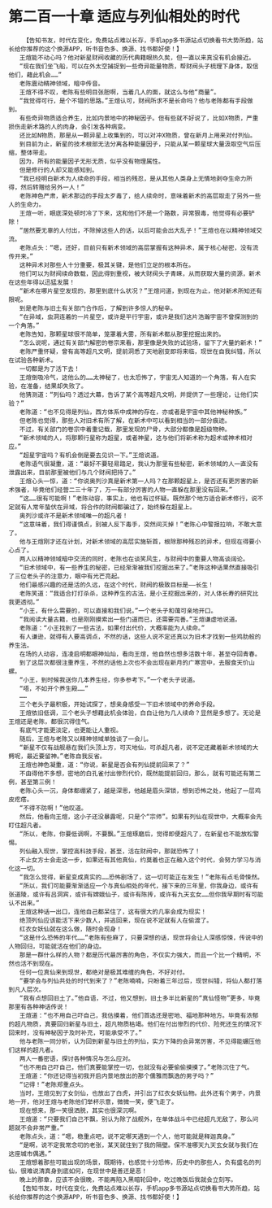 # 第二百一十章 适应与列仙相处的时代
        【告知书友，时代在变化，免费站点难以长存，手机app多书源站点切换看书大势所趋，站长给你推荐的这个换源APP，听书音色多、换源、找书都好使！】
       王煊能不动心吗？他对新星财阀收藏的历代典籍眼热久矣，但一直以来真没有机会接近。
       “现在我们坐飞船，可以在外太空捕捉到一些奇异能量物质，帮财阀头子梳理下身体，取信他们，藉此机会……”
       老陈震动精神领域，暗中传音。
       王煊不得不叹，老陈有些明目张胆啊，当着几人的面，就这么与他“商量”。
       “我觉得可行，是个不错的思路。”王煊认可，财阀所求不是长命吗？他与老陈都有手段做到。
       有些奇异物质适合养生，比如内景地中的神秘因子。但有些就不好说了，比如X物质，严重损伤走新术路的人的肉身，会引发各种病变。
       还比如N物质，那是从一颗异星上收集到的，可以对冲X物质，曾在新月上用来对付列仙。
       到目前为止，新星的技术根部无法分离各种能量因子，只能从某一颗星球大量汲取空气后压缩，整体带走。
       因为，所有的能量因子无形无质，似乎没有物理属性。
       但是修行的人却又能感知到。
       “我已经明白新术为人续命的手段，相当的残忍，是从其他人类身上无情地剥夺生命力所得，然后转赠给另外一人！”
       老陈神色严肃，新术那边的手段太歹毒了，给人续命时，意味着新术的高层取走了另外一些人的生命力。
       王煊一听，眼底深处顿时冷了下来，这和他们不是一个路数，异常狠毒，他觉得有必要铲除！
       “居然要无辜的人付出，不除掉这些人的话，以后可能会出大乱子！”王煊也在以精神领域交流。
       老陈点头：“嗯，还好，目前只有新术领域的高层掌握有这种异术，属于核心秘密，没有流传开来。”
       这种异术对那些人十分重要，极其关键，是他们立足的根本所在。
       他们可以为财阀续命数载，因此得到重视，被大财阀头子青睐，从而获取大量的资源，新术在这些年得以迅猛发展！
       “新术在哪片星空发现的，那里到底什么状况？”王煊问道，到现在为止，他对新术所知还有限呢。
       到是老陈与旧土有关部门合作后，了解到许多惊人的秘辛。
       “在异域，虫洞连着的一片星空，或许是平行宇宙，或许是我们这片浩瀚宇宙不曾探测到的一个角落。”
       老陈告知，那颗星球很不简单，笼罩着大雾，所有新术都从那里挖掘出来的。
       “怎么说呢，通过有关部门解密的卷宗来看，那里像是失败的试验场，留下了大量的新术！”
       老陈严重怀疑，曾有高等超凡文明，提前洞悉了天地剧变即将来临，现世在自我纠错，所以在试验各种新术。
       一切都是为了活下去！
       王煊倒吸冷气，这他么的……太神秘了，也太恐怖了，宇宙无人知道的一个角落，有人在实验，在准备，结果却失败了。
       他猜测道：“列仙吗？透过大幕，告诉了某个高等超凡文明，并提供了一些理论，让他们实验？”
       老陈道：“也不见得是列仙，西方体系中成神的存在，亦或者是宇宙中其他神秘种族。”
       但老陈也觉得，那些人对旧术有所了解，在新术中可以看到相当的一部分痕迹。
       不过，有关部门的卷宗中着重记载，那里发现的尸骨，大部分都像是超级物种。
       “新术领域的人，将那颗行星称为超星，或者神星，这与他们将新术称为超术或神术相对应。”
       “超星宇宙吗？有机会倒是要去见识一下。”王煊说道。
       老陈语气很凝重，道：“最好不要轻易踏足，我认为那里有些秘密，新术领域的人一直没有泄露出来，目前那里被他们与几个财阀把持了。”
       王煊心头一惊，道：“你说奥列沙真是新术第一人吗？在那颗超星上，是否还有更厉害的新术强者，毕竟他们经营二三十年了，万一有部分厉害的人物一直躲在那里没有回来。”
       “这……很有可能啊！”老陈动容，事实上，他也有过怀疑。既然那个地方适合新术修行，说不定就有人常年蛰伏在异域，将合作的财阀都骗过了，始终躲在超星上。
       奥列沙或许不是新术领域唯一的超凡者！
       “这意味着，我们得谨慎点，别被人反下毒手，突然间灭掉！”老陈心中警报拉响，不敢大意了。
       他与王煊刚才还在计划，对新术领域的高层实施斩首，根除那种残忍的异术，但现在得要小心点了。
       两人以精神领域暗中交流的同时，老陈也在谈笑风生，与财阀中的重要人物高谈阔论。
       “旧术领域中，有一些养生的秘密，已经渐渐被我们挖掘出来了。”老陈这种话果然直接吸引了三位老头子的注意力，眼中有光芒亮起。
       他们最感兴趣的还是活的久远，在这个时代，财阀的极致目标是——长生！
       老陈笑道：“我适合打打杀杀，这种养生的古法，是小王挖掘出来的，对人体长寿的研究比我更透彻。”
       “小王，有什么需要的，可以直接和我们说。”一个老头子和蔼可亲地开口。
       “我阅读大量古籍，也是刚刚摸索出一些门道而已，还需要完善。”王煊谦虚地说道。
       老陈道：“小王找到了一些古法，如果付出代价，大概率能为人续命。”
       有人谦逊，就得有人要高调点，不然的话，这些人说不定还真以为旧术才找到一些鸡肋般的养生法。
       在场的人动容，连凌启明都眼神灿灿，看向王煊，他自然也想多活数十年，甚至夺回青春。
       到了这层次都很注重养生，不然的话他上次也不会出现在新月的广寒宫中，去服食天价山螺。
       “小王，到时候我送你几本养生经，你多参考下。”一个老头子说道。
       “唔，不如开个养生殿……”
       ……
       三个老头子最积极，开始试探了，想亲身感受一下旧术领域中的养命手段。
       王煊依旧低调，三个老头子想藉此机会体验，白白让他为几人续命？显然是多想了。无论是王煊还是老陈，都很沉得住气。
       有底气才能更淡定，也更能让人重视。
       随后，王煊与老陈又以精神领域单独谈了一会儿。
       “新星不仅有战舰悬在我们头顶上方，可灭地仙，可杀超凡者，说不定还藏着新术领域的大鳄呢，最近要留神。”老陈自我反省。
       王煊也神色凝重，道：“你说，新星是否会有列仙提前回来了？”
       不由得他不多想，密地的白孔雀付出惨烈代价，既然能提前回归，那么，就有可能还有第二例，甚至第三例！
       老陈心头一沉，身体都绷紧了，越是深思，他越是眉头深锁，想到恐怖之处，他起了一层鸡皮疙瘩。
       “不得不防啊！”他叹道。
       然后，他看向王煊，这小子还没暴露呢，只是个“宗师”。如果有列仙在现世中，大概率会先盯住超凡者。
       “所以，老陈，你要低调啊，不要飘。”王煊琢磨后，觉得即便超凡了，在新星也不能放松警惕。
       列仙融入现世，掌控高科技手段，甚至，活在财阀中，那就恐怖了！
       不止女方士会走这一步，如果还有其他真仙，约莫着也正在融入这个时代，会努力学习与消化这一切。
       “我怎么觉得，新星变成真实的……恐怖剧场了，这一切可能正在发生！”老陈有点毛骨悚然。
       “所以，我们可能要渐渐适应一个与真仙相处的年代，接下来的三年里，你我身边，或许有张道陵，或许有吕洞宾，或许有嫦娥仙子，或许有陈抟，或许有九天玄女……但你我早期时有可能认不出来。”
       王煊这种话一出口，连他自己都呆住了，这有很大的几率会成为现实！
       绝顶列仙应该能活下来少数人，并逃回来，现在说不定就有人在偷渡了。
       红衣女妖仙就在这么做，随时会现身！
       “这是什么恐怖的年代……”老陈有些麻了，只要深想的话，现世将会让人深感惊悚，传说中的人物回归，可能就活在他们的身边。
       那是一群什么样的人物？都是历代最厉害的角色，不仅实力强大，而且一个比一个精明，不然也活不到现在。
       任何一位真仙来到现世，都绝对是极其难缠的角色，不好对付。
       “要学会与列仙共处的时代到来了？”老陈喃喃，只盼着三年过后，现世纠错，将仙人都打落到凡人层次。
       “我有点想回旧土了。”他自语，不过，他又想到，旧土多半比新星的“真仙怪物”更多，毕竟那里有各种神话传说！
       王煊道：“也不用自己吓自己，我估摸着，他们首选还是密地、福地那种地方。毕竟有浓郁的超凡物质，真要回归新星与旧土，超凡物质枯竭。他们在付出惨烈的代价、险死还生的情况下回来时，没有神秘因子及时补充，可能承受不了。”
       他与老陈一同分析，认为回到新星与旧土的列仙，实力下降的会异常厉害，不见得能碾压他们这样的超凡者。
       两人一番密语，探讨各种情况与怎么应对。
       “也不用自己吓自己，他们真要能掌控一切，也就没有必要偷偷摸摸了。”老陈沉住了气。
       王煊道：“你还记得当初我开启内景地放出的那个儒雅而飘逸的男子吗？”
       “记得！”老陈郑重点头。
       当时，王煊见到了女剑仙，也放出了白虎，并引出了红衣女妖仙物。此外还有个男子，内景地一开，他对王煊与老陈他们举杯示意，微微一笑，便飞走了。
       现在想来，那一笑很洒脱，其实也很深沉啊。
       王煊道：“只要我们自己不飘，别认为除了战舰外，在单体战斗中已经超凡无敌了，那么问题就不会非常严重。”
       老陈点头，道：“嗯，稳重点吧，说不定哪天遇到一个人，他可能就是释迦真身。”
       “是啊，说不定我常念叨的老张，某天就住到了我的隔壁。保不准哪天九天玄女就与我们在这座城市偶遇。”
       王煊想着那些可能出现的场景，既期待，也感觉十分恐怖，历史中的那些人，负有盛名的列仙，很难说清真身到底如何，在现世中是善还是恶！
       晚上的那章，应该不会很晚，不能再陷入黑暗轮回中，吃过晚饭后我就会立刻写。
       【告知书友，时代在变化，免费站点难以长存，手机app多书源站点切换看书大势所趋，站长给你推荐的这个换源APP，听书音色多、换源、找书都好使！】